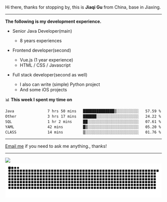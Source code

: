 Hi there, thanks for stopping by, this is **Jiaqi Gu** from China, base in Jiaxing.

---

**The following is my development experience.**

- Senior Java Developer(main)
  - 8 years experiences

- Frontend developer(second)
  - Vue.js (1 year experience)
  - HTML / CSS / Javascript
  
- Full stack developer(second as well)
  - I also can write (simple) Python project
  - And some iOS projects

📊 **This week I spent my time on**
<!--START_SECTION:waka-->

```txt
Java               7 hrs 50 mins   ██████████████▒░░░░░░░░░░   57.59 %
Other              3 hrs 17 mins   ██████░░░░░░░░░░░░░░░░░░░   24.22 %
SQL                1 hr 2 mins     ██░░░░░░░░░░░░░░░░░░░░░░░   07.61 %
YAML               42 mins         █▒░░░░░░░░░░░░░░░░░░░░░░░   05.20 %
CLASS              14 mins         ▒░░░░░░░░░░░░░░░░░░░░░░░░   01.76 %
```

<!--END_SECTION:waka-->

---

[Email me](mailto:htk2klwgr@mozmail.com?subject=Hiring_from_GitHub) if you need to ask me anything., thanks!

---

![]( https://visitor-badge.glitch.me/badge?page_id=githubgujiaqi)
![]( https://github.com/droid-Q/droid-Q/raw/output/github-contribution-grid-snake.svg#gh-dark-mode-only)
